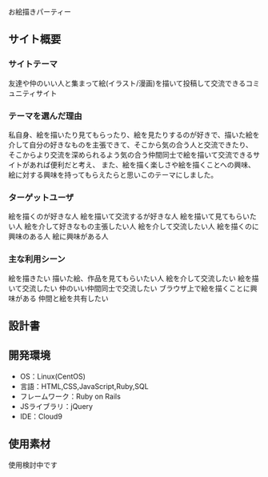お絵描きパーティー


## サイト概要
### サイトテーマ
友達や仲のいい人と集まって絵(イラスト/漫画)を描いて投稿して交流できるコミュニティサイト

### テーマを選んだ理由
私自身、絵を描いたり見てもらったり、絵を見たりするのが好きで、描いた絵を介して自分の好きなものを主張できて、そこから気の合う人と交流できたり、
そこからより交流を深められるよう気の合う仲間同士で絵を描いて交流できるサイトがあれば便利だと考え、
また、絵を描く楽しさや絵を描くことへの興味、絵に対する興味を持ってもらえたらと思いこのテーマにしました。

### ターゲットユーザ
絵を描くのが好きな人
絵を描いて交流するが好きな人
絵を描いて見てもらいたい人
絵を介して好きなもの主張したい人
絵を介して交流したい人
絵を描くのに興味のある人
絵に興味がある人

### 主な利用シーン
絵を描きたい
描いた絵、作品を見てもらいたい人
絵を介して交流したい
絵を描いて交流したい
仲のいい仲間同士で交流したい
ブラウザ上で絵を描くことに興味がある
仲間と絵を共有したい

## 設計書


## 開発環境
- OS：Linux(CentOS)
- 言語：HTML,CSS,JavaScript,Ruby,SQL
- フレームワーク：Ruby on Rails
- JSライブラリ：jQuery
- IDE：Cloud9

## 使用素材
使用検討中です